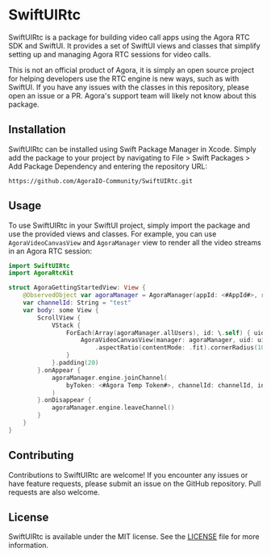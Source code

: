 # SwiftUIRtc

SwiftUIRtc is a package for building video call apps using the Agora RTC SDK and SwiftUI. It provides a set of SwiftUI views and classes that simplify setting up and managing Agora RTC sessions for video calls.

This is not an official product of Agora, it is simply an open source project for helping developers use the RTC engine is new ways, such as with SwiftUI. If you have any issues with the classes in this repository, please open an issue or a PR. Agora's support team will likely not know about this package.

## Installation

SwiftUIRtc can be installed using Swift Package Manager in Xcode. Simply add the package to your project by navigating to File > Swift Packages > Add Package Dependency and entering the repository URL:

```
https://github.com/AgoraIO-Community/SwiftUIRtc.git
```

## Usage

To use SwiftUIRtc in your SwiftUI project, simply import the package and use the provided views and classes. For example, you can use `AgoraVideoCanvasView` and `AgoraManager` view to render all the video streams in an Agora RTC session:

```swift
import SwiftUIRtc
import AgoraRtcKit

struct AgoraGettingStartedView: View {
    @ObservedObject var agoraManager = AgoraManager(appId: <#AppId#>, role: .broadcaster)
    var channelId: String = "test"
    var body: some View {
        ScrollView {
            VStack {
                ForEach(Array(agoraManager.allUsers), id: \.self) { uid in
                    AgoraVideoCanvasView(manager: agoraManager, uid: uid)
                        .aspectRatio(contentMode: .fit).cornerRadius(10)
                }
            }.padding(20)
        }.onAppear {
            agoraManager.engine.joinChannel(
                byToken: <#Agora Temp Token#>, channelId: channelId, info: nil, uid: 0
            )
        }.onDisappear {
            agoraManager.engine.leaveChannel()
        }
    }
}
```

## Contributing

Contributions to SwiftUIRtc are welcome! If you encounter any issues or have feature requests, please submit an issue on the GitHub repository. Pull requests are also welcome.

## License

SwiftUIRtc is available under the MIT license. See the [LICENSE](LICENSE) file for more information.
